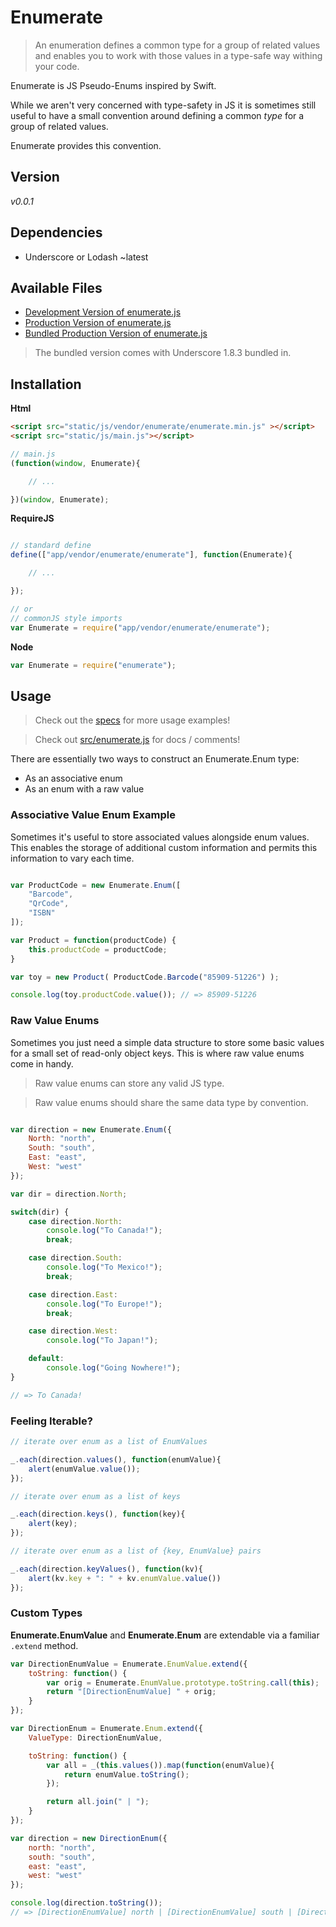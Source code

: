 # Enumerate

> An enumeration defines a common type for a group of related values and enables you to work with those values in a type-safe way withing your code.

Enumerate is JS Pseudo-Enums inspired by Swift.

While we aren't very concerned with type-safety in JS it is sometimes still useful to have a small convention around defining a common *type* for a group of related values.

Enumerate provides this convention.

## Version

*v0.0.1*

## Dependencies

- Underscore or Lodash ~latest

## Available Files

- [Development Version of enumerate.js](build/enumerate.js)
- [Production Version of enumerate.js](build/enumerate.min.js)
- [Bundled Production Version of enumerate.js](build/enumerate.bundled.min.js)

> The bundled version comes with Underscore 1.8.3 bundled in.

## Installation

**Html**

```html
<script src="static/js/vendor/enumerate/enumerate.min.js" ></script>
<script src="static/js/main.js"></script>
```

```javascript
// main.js
(function(window, Enumerate){

    // ...

})(window, Enumerate);
```

**RequireJS**

```javascript

// standard define
define(["app/vendor/enumerate/enumerate"], function(Enumerate){

    // ...

});

// or
// commonJS style imports
var Enumerate = require("app/vendor/enumerate/enumerate");

```

**Node**

```javascript
var Enumerate = require("enumerate");
```

## Usage

> Check out the [specs](spec/enumerate-spec.js) for more usage examples!

> Check out [src/enumerate.js](src/enumerate.js) for docs / comments!

There are essentially two ways to construct an Enumerate.Enum type:

- As an associative enum
- As an enum with a raw value

### Associative Value Enum Example

Sometimes it's useful to store associated values alongside enum values. This enables the storage of additional custom information and permits this information to vary each time.

```javascript

var ProductCode = new Enumerate.Enum([
    "Barcode",
    "QrCode",
    "ISBN"
]);

var Product = function(productCode) {
    this.productCode = productCode;
}

var toy = new Product( ProductCode.Barcode("85909-51226") );

console.log(toy.productCode.value()); // => 85909-51226

```

### Raw Value Enums

Sometimes you just need a simple data structure to store some basic values for a small set of read-only object keys. This is where raw value enums come in handy.

> Raw value enums can store any valid JS type.

> Raw value enums should share the same data type by convention.

```javascript

var direction = new Enumerate.Enum({
    North: "north",
    South: "south",
    East: "east",
    West: "west"
});

var dir = direction.North;

switch(dir) {
    case direction.North:
        console.log("To Canada!");
        break;

    case direction.South:
        console.log("To Mexico!");
        break;

    case direction.East:
        console.log("To Europe!");
        break;

    case direction.West:
        console.log("To Japan!");

    default:
        console.log("Going Nowhere!");
}

// => To Canada!

```

### Feeling Iterable?

```javascript
// iterate over enum as a list of EnumValues

_.each(direction.values(), function(enumValue){
    alert(enumValue.value());
});

// iterate over enum as a list of keys

_.each(direction.keys(), function(key){
    alert(key);
});

// iterate over enum as a list of {key, EnumValue} pairs

_.each(direction.keyValues(), function(kv){
    alert(kv.key + ": " + kv.enumValue.value())
});

```

### Custom Types

**Enumerate.EnumValue** and **Enumerate.Enum** are extendable via a familiar `.extend` method.

```javascript
var DirectionEnumValue = Enumerate.EnumValue.extend({
    toString: function() {
        var orig = Enumerate.EnumValue.prototype.toString.call(this);
        return "[DirectionEnumValue] " + orig;
    }
});

var DirectionEnum = Enumerate.Enum.extend({
    ValueType: DirectionEnumValue,

    toString: function() {
        var all = _(this.values()).map(function(enumValue){
            return enumValue.toString();
        });

        return all.join(" | ");
    }
});

var direction = new DirectionEnum({
    north: "north",
    south: "south",
    east: "east",
    west: "west"
});

console.log(direction.toString());
// => [DirectionEnumValue] north | [DirectionEnumValue] south | [DirectionEnumValue] east | [DirectionEnumValue] west

```
